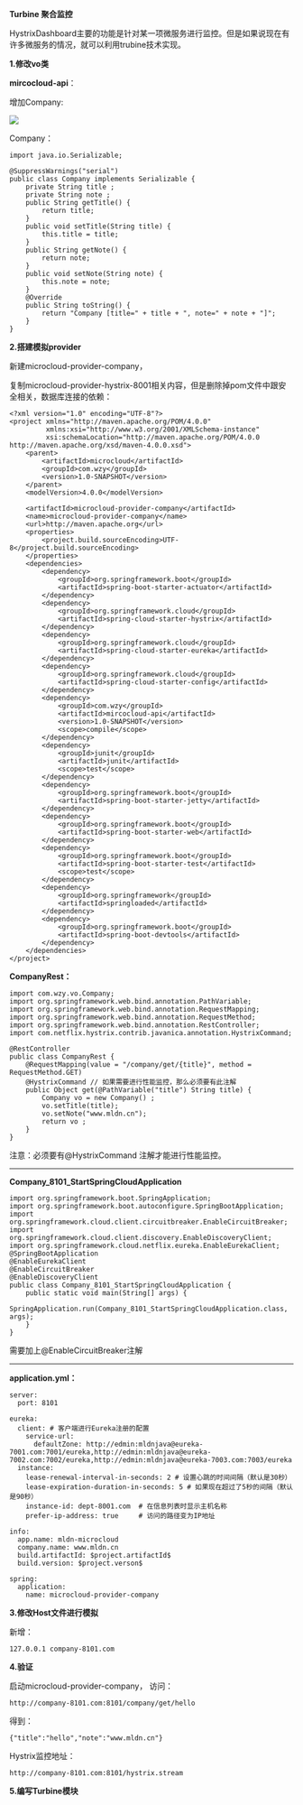 **Turbine 聚合监控**

HystrixDashboard主要的功能是针对某一项微服务进行监控。但是如果说现在有许多微服务的情况，就可以利用trubine技术实现。



**1.修改vo类**

**mircocloud-api**：

增加Company:

![](../Images/32.png)


Company：
	
	
	import java.io.Serializable;
	
	@SuppressWarnings("serial")
	public class Company implements Serializable {
	    private String title ;
	    private String note ;
	    public String getTitle() {
	        return title;
	    }
	    public void setTitle(String title) {
	        this.title = title;
	    }
	    public String getNote() {
	        return note;
	    }
	    public void setNote(String note) {
	        this.note = note;
	    }
	    @Override
	    public String toString() {
	        return "Company [title=" + title + ", note=" + note + "]";
	    }
	}







**2.搭建模拟provider**

新建microcloud-provider-company，

复制microcloud-provider-hystrix-8001相关内容，但是删除掉pom文件中跟安全相关，数据库连接的依赖：


	
	<?xml version="1.0" encoding="UTF-8"?>
	<project xmlns="http://maven.apache.org/POM/4.0.0"
	         xmlns:xsi="http://www.w3.org/2001/XMLSchema-instance"
	         xsi:schemaLocation="http://maven.apache.org/POM/4.0.0 http://maven.apache.org/xsd/maven-4.0.0.xsd">
	    <parent>
	        <artifactId>microcloud</artifactId>
	        <groupId>com.wzy</groupId>
	        <version>1.0-SNAPSHOT</version>
	    </parent>
	    <modelVersion>4.0.0</modelVersion>
	
	    <artifactId>microcloud-provider-company</artifactId>
	    <name>microcloud-provider-company</name>
	    <url>http://maven.apache.org</url>
	    <properties>
	        <project.build.sourceEncoding>UTF-8</project.build.sourceEncoding>
	    </properties>
	    <dependencies>
	        <dependency>
	            <groupId>org.springframework.boot</groupId>
	            <artifactId>spring-boot-starter-actuator</artifactId>
	        </dependency>
	        <dependency>
	            <groupId>org.springframework.cloud</groupId>
	            <artifactId>spring-cloud-starter-hystrix</artifactId>
	        </dependency>
	        <dependency>
	            <groupId>org.springframework.cloud</groupId>
	            <artifactId>spring-cloud-starter-eureka</artifactId>
	        </dependency>
	        <dependency>
	            <groupId>org.springframework.cloud</groupId>
	            <artifactId>spring-cloud-starter-config</artifactId>
	        </dependency>
	        <dependency>
	            <groupId>com.wzy</groupId>
	            <artifactId>mircocloud-api</artifactId>
	            <version>1.0-SNAPSHOT</version>
	            <scope>compile</scope>
	        </dependency>
	        <dependency>
	            <groupId>junit</groupId>
	            <artifactId>junit</artifactId>
	            <scope>test</scope>
	        </dependency>
	        <dependency>
	            <groupId>org.springframework.boot</groupId>
	            <artifactId>spring-boot-starter-jetty</artifactId>
	        </dependency>
	        <dependency>
	            <groupId>org.springframework.boot</groupId>
	            <artifactId>spring-boot-starter-web</artifactId>
	        </dependency>
	        <dependency>
	            <groupId>org.springframework.boot</groupId>
	            <artifactId>spring-boot-starter-test</artifactId>
	            <scope>test</scope>
	        </dependency>
	        <dependency>
	            <groupId>org.springframework</groupId>
	            <artifactId>springloaded</artifactId>
	        </dependency>
	        <dependency>
	            <groupId>org.springframework.boot</groupId>
	            <artifactId>spring-boot-devtools</artifactId>
	        </dependency>
	    </dependencies>
	</project>




**CompanyRest：**
	
	import com.wzy.vo.Company;
	import org.springframework.web.bind.annotation.PathVariable;
	import org.springframework.web.bind.annotation.RequestMapping;
	import org.springframework.web.bind.annotation.RequestMethod;
	import org.springframework.web.bind.annotation.RestController;
	import com.netflix.hystrix.contrib.javanica.annotation.HystrixCommand;
	
	@RestController
	public class CompanyRest {
		@RequestMapping(value = "/company/get/{title}", method = RequestMethod.GET)
		@HystrixCommand	// 如果需要进行性能监控，那么必须要有此注解
		public Object get(@PathVariable("title") String title) {
			Company vo = new Company() ;
			vo.setTitle(title);
			vo.setNote("www.mldn.cn");
			return vo ;
		}
	}



注意：必须要有@HystrixCommand 注解才能进行性能监控。

---

**Company_8101_StartSpringCloudApplication**

	import org.springframework.boot.SpringApplication;
	import org.springframework.boot.autoconfigure.SpringBootApplication;
	import org.springframework.cloud.client.circuitbreaker.EnableCircuitBreaker;
	import org.springframework.cloud.client.discovery.EnableDiscoveryClient;
	import org.springframework.cloud.netflix.eureka.EnableEurekaClient;
	@SpringBootApplication
	@EnableEurekaClient
	@EnableCircuitBreaker
	@EnableDiscoveryClient
	public class Company_8101_StartSpringCloudApplication {
		public static void main(String[] args) {
			SpringApplication.run(Company_8101_StartSpringCloudApplication.class, args);
		}
	}


需要加上@EnableCircuitBreaker注解


---

**application.yml：**

	server:
	  port: 8101
	
	eureka: 
	  client: # 客户端进行Eureka注册的配置
	    service-url:
	      defaultZone: http://edmin:mldnjava@eureka-7001.com:7001/eureka,http://edmin:mldnjava@eureka-7002.com:7002/eureka,http://edmin:mldnjava@eureka-7003.com:7003/eureka
	  instance:
	    lease-renewal-interval-in-seconds: 2 # 设置心跳的时间间隔（默认是30秒）
	    lease-expiration-duration-in-seconds: 5 # 如果现在超过了5秒的间隔（默认是90秒）
	    instance-id: dept-8001.com  # 在信息列表时显示主机名称
	    prefer-ip-address: true     # 访问的路径变为IP地址
	
	info: 
	  app.name: mldn-microcloud
	  company.name: www.mldn.cn
	  build.artifactId: $project.artifactId$
	  build.version: $project.verson$
	
	spring: 
	  application:
	    name: microcloud-provider-company






**3.修改Host文件进行模拟**

新增：

	127.0.0.1 company-8101.com



**4.验证**

启动microcloud-provider-company， 访问：


    http://company-8101.com:8101/company/get/hello


得到：

    {"title":"hello","note":"www.mldn.cn"}


Hystrix监控地址：

    http://company-8101.com:8101/hystrix.stream


**5.编写Turbine模块**